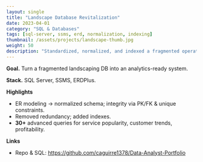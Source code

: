 ```yaml
---
layout: single
title: "Landscape Database Revitalization"
date: 2023-04-01
category: "SQL & Databases"
tags: [sql-server, ssms, erd, normalization, indexing]
thumbnail: /assets/projects/landscape-thumb.jpg
weight: 50
description: "Standardized, normalized, and indexed a fragmented operations DB; 30+ queries for insights."
---
```


**Goal.** Turn a fragmented landscaping DB into an analytics-ready system.

**Stack.** SQL Server, SSMS, ERDPlus.

**Highlights**
- ER modeling → normalized schema; integrity via PK/FK & unique constraints.
- Removed redundancy; added indexes.
- **30+** advanced queries for service popularity, customer trends, profitability.

**Links**
- Repo & SQL: <https://github.com/caguirre1378/Data-Analyst-Portfolio>

